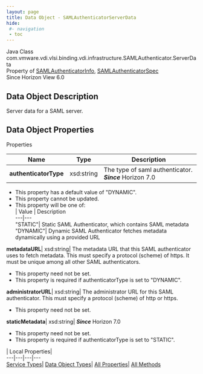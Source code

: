 ```yaml
---
layout: page
title: Data Object - SAMLAuthenticatorServerData
hide:
 #- navigation
 - toc
---
```






Java Class
    com.vmware.vdi.vlsi.binding.vdi.infrastructure.SAMLAuthenticator.ServerData  
Property of
     [SAMLAuthenticatorInfo](vdi.infrastructure.SAMLAuthenticator.SAMLAuthenticatorInfo.md#field_detail), [SAMLAuthenticatorSpec](vdi.infrastructure.SAMLAuthenticator.SAMLAuthenticatorSpec.md#field_detail)  
Since 
    Horizon View 6.0

## Data Object Description 

Server data for a SAML server. 

## Data Object Properties

Properties

Name |  Type |  Description   
---|---|---  
**authenticatorType**|  xsd:string|  The type of saml authenticator.  **_Since_** Horizon 7.0  


  * This property has a default value of "DYNAMIC".
 * This property cannot be updated.
  * This property will be one of:  
|  Value |  Description   
---|---  
"STATIC"| Static SAML Authenticator, which contains SAML metadata  
"DYNAMIC"| Dynamic SAML Authenticator fetches metadata dynamically using a provided URL  

  
**metadataURL**|  xsd:string|  The metadata URL that this SAML authenticator uses to fetch metadata. This must specify a protocol (scheme) of https. It must be unique among all other SAML authenticators.   


 * This property need not be set.
  * This property is required if authenticatorType is set to "DYNAMIC".

  
**administratorURL**|  xsd:string|  The administrator URL for this SAML authenticator. This must specify a protocol (scheme) of http or https.   


 * This property need not be set.

  
**staticMetadata**|  xsd:string|  **_Since_** Horizon 7.0  


 * This property need not be set.
  * This property is required if authenticatorType is set to "STATIC".

  
  
  
 | Local Properties|   
---|---|---|---  
[Service Types](index-mo_types.md)| [Data Object Types](index-do_types.md)| [All Properties](index-properties.md)| [All Methods](index-methods.md)  
  
  

